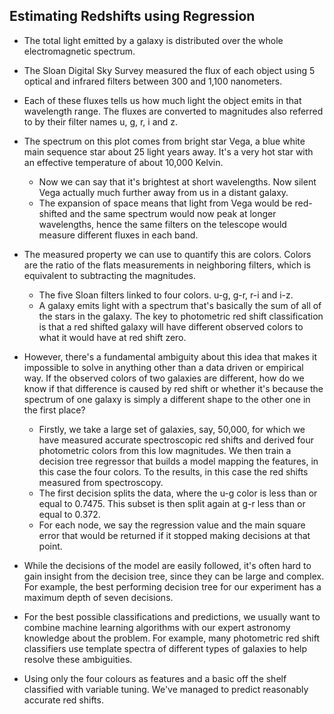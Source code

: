 ## Estimating Redshifts using Regression

* The total light emitted by a galaxy is distributed
over the whole electromagnetic spectrum. 

* The Sloan Digital Sky Survey measured the flux of each object using 5 optical and infrared filters between 300 and 1,100 nanometers.

* Each of these fluxes tells us how much light the object emits in that wavelength range. The fluxes are converted to magnitudes also referred to by their filter names u,
g, r, i and z. 

* The spectrum on this plot comes from bright star Vega,
a blue white main sequence star about 25 light years away. It's a very hot star with an effective temperature of about 10,000 Kelvin.
    - Now we can say that it's brightest at short wavelengths. Now silent Vega actually much further away from us in a distant galaxy.
    - The expansion of space means that light from Vega would be red-shifted and the same spectrum would now peak at longer wavelengths, hence the same filters on the telescope would measure different fluxes in each band. 

* The measured property we can use to quantify this are colors. Colors are the ratio of the flats measurements in neighboring filters, which is equivalent to subtracting the magnitudes.
    - The five Sloan filters linked to four colors.
u-g, g-r, r-i and i-z.
    - A galaxy emits light with a spectrum that's basically the sum of all of the stars in the galaxy. The key to photometric red shift classification is that a red shifted galaxy will have different observed colors to what it would have at red shift zero. 

* However, there's a fundamental ambiguity about this idea that makes it impossible to solve in anything other than a data driven or empirical way. If the observed colors of two galaxies are different, how do we know if that difference is caused by red shift or whether it's because the spectrum of one galaxy is simply a different shape to the other one in the first place? 
    - Firstly, we take a large set of galaxies, say, 50,000, for which we have measured accurate spectroscopic red shifts and derived four photometric colors from this low magnitudes. We then train a decision tree regressor that builds a model mapping the features, in this case the four colors. To the results, in this case the red shifts measured from spectroscopy. 
    - The first decision splits the data, where the u-g color is less than or equal to 0.7475. This subset is then split again at g-r less than or equal to 0.372.
    - For each node, we say the regression value and the main square error that would be returned if it stopped making decisions at that point. 

* While the decisions of the model are easily followed, it's often hard to gain insight from the decision tree, since they can be large and complex. For example, the best performing decision tree for our experiment has a maximum depth of seven decisions.

* For the best possible classifications and predictions, we usually want to combine machine learning algorithms with our expert astronomy knowledge about the problem. For example, many photometric red shift classifiers use template spectra of different types of galaxies to help resolve these ambiguities. 

* Using only the four colours as features and a basic off the shelf classified with variable tuning. We've managed to predict reasonably accurate red shifts. 